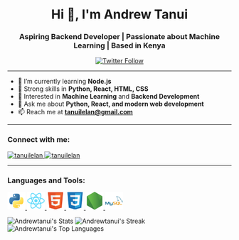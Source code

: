 <h1 align="center">Hi 👋, I'm Andrew Tanui</h1>
<h3 align="center">Aspiring Backend Developer | Passionate about Machine Learning | Based in Kenya</h3>

<p align="center">
  <a href="https://twitter.com/tanuilelan" target="_blank">
    <img src="https://img.shields.io/twitter/follow/tanuilelan?logo=twitter&style=for-the-badge" alt="Twitter Follow" />
  </a>
</p>

---

- 🔭 I’m currently learning **Node.js**
- 🌱 Strong skills in **Python, React, HTML, CSS**
- 🎯 Interested in **Machine Learning** and **Backend Development**
- 💬 Ask me about **Python, React, and modern web development**
- 📫 Reach me at **tanuilelan@gmail.com**

---

<h3 align="left">Connect with me:</h3>
<p align="left">
  <a href="https://twitter.com/tanuilelan" target="_blank">
    <img src="https://raw.githubusercontent.com/rahuldkjain/github-profile-readme-generator/master/src/images/icons/Social/twitter.svg" alt="tanuilelan" height="30" width="40" />
  </a>
  <a href="https://instagram.com/tanuilelan" target="_blank">
    <img src="https://raw.githubusercontent.com/rahuldkjain/github-profile-readme-generator/master/src/images/icons/Social/instagram.svg" alt="tanuilelan" height="30" width="40" />
  </a>
</p>

---

<h3 align="left">Languages and Tools:</h3>
<p align="left">
  <a href="https://www.python.org" target="_blank" rel="noreferrer">
    <img src="https://raw.githubusercontent.com/devicons/devicon/master/icons/python/python-original.svg" alt="python" width="40" height="40"/>
  </a>
  <a href="https://reactjs.org/" target="_blank" rel="noreferrer">
    <img src="https://raw.githubusercontent.com/devicons/devicon/master/icons/react/react-original.svg" alt="react" width="40" height="40"/>
  </a>
  <a href="https://developer.mozilla.org/en-US/docs/Web/HTML" target="_blank" rel="noreferrer">
    <img src="https://raw.githubusercontent.com/devicons/devicon/master/icons/html5/html5-original.svg" alt="html" width="40" height="40"/>
  </a>
  <a href="https://developer.mozilla.org/en-US/docs/Web/CSS" target="_blank" rel="noreferrer">
    <img src="https://raw.githubusercontent.com/devicons/devicon/master/icons/css3/css3-original.svg" alt="css" width="40" height="40"/>
  </a>
  <a href="https://nodejs.org/" target="_blank" rel="noreferrer">
    <img src="https://raw.githubusercontent.com/devicons/devicon/master/icons/nodejs/nodejs-original.svg" alt="nodejs" width="40" height="40"/>
  </a>
  <a href="https://www.mysql.com/" target="_blank" rel="noreferrer">
    <img src="https://raw.githubusercontent.com/devicons/devicon/master/icons/mysql/mysql-original-wordmark.svg" alt="mysql" width="40" height="40"/>
  </a>
</p>

![Andrewtanui's Stats](https://github-readme-stats.vercel.app/api?username=Andrewtanui&theme=vue-dark&show_icons=true&hide_border=true&count_private=true)
![Andrewtanui's Streak](https://github-readme-streak-stats.herokuapp.com/?user=Andrewtanui&theme=vue-dark&hide_border=true)
![Andrewtanui's Top Languages](https://github-readme-stats.vercel.app/api/top-langs/?username=Andrewtanui&theme=vue-dark&show_icons=true&hide_border=true&layout=compact)

